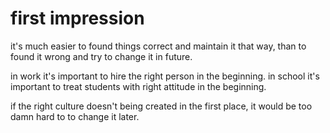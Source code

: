 # first impression
it's much easier to found things correct and maintain it that way, than to found it wrong and try to change it in future.

in work it's important to hire the right person in the beginning.
in school it's important to treat students with right attitude in the beginning.

if the right culture doesn't being created in the first place, it would be too damn hard to to change it later.